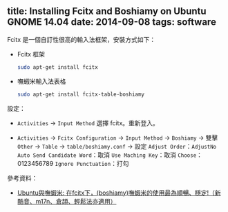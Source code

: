title: Installing Fcitx and Boshiamy on Ubuntu GNOME 14.04
date: 2014-09-08
tags: software
---

Fcitx 是一個自訂性很高的輸入法框架，安裝方式如下：

* Fcitx 框架
    ```bash
    sudo apt-get install fcitx
    ```

* 嘸蝦米輸入法表格
    ```bash
    sudo apt-get install fcitx-table-boshiamy
    ```

設定：

* `Activities` → `Input Method` 選擇 fcitx。重新登入。

* `Activities` → `Fcitx Configuration` → `Input Method` → `Boshiamy` → 雙擊
    `Other` → `Table` → `table/boshiamy.conf` → 設定
    `Adjust Order`：`AdjustNo`
    `Auto Send Candidate Word`：取消
    `Use Maching Key`：取消
    `Choose`：0123456789
    `Ignore Punctuation`：打勾

參考資料：

* [Ubuntu與嘸蝦米: 在fcitx下，(boshiamy)嘸蝦米的使用最為順暢、穩定!（新酷音、m17n、倉頡、輕鬆法亦適用）](http://www.ubuntu-tw.org/modules/newbb/viewtopic.php?post_id=246870)
